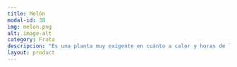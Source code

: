 ```yaml
---
title: Melón
modal-id: 38
img: melon.png
alt: image-alt
category: Fruta
descripcion: "Es una planta muy exigente en cuánto a calor y horas de luz, típica de Castilla la Mancha y Murcia y que alcanza su punto de madurez óptima en verano. Es curioso pues el melón es uno de los productos que España más exporta y a la vez uno de los que más importamos."
layout: product
---
```

